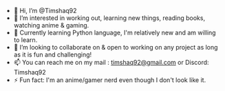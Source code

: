 - 👋 Hi, I’m @Timshaq92
- 👀 I’m interested in working out, learning new things, reading books, watching anime & gaming.
- 🌱 Currently learning Python language, I'm relatively new and am willing to learn.
- 💞️ I’m looking to collaborate on & open to working on any project as long as it is fun and challenging!
- 📫 You can reach me on my mail : timshaq92@gmail.com or Discord: Timshaq92
- ⚡ Fun fact: I'm an anime/gamer nerd even though I don't look like it.

<!---
Timshaq92/Timshaq92 is a ✨ special ✨ repository because its `README.md` (this file) appears on your GitHub profile.
You can click the Preview link to take a look at your changes.
--->
